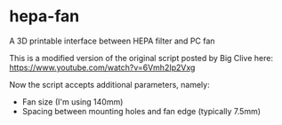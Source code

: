 # hepa-fan
A 3D printable interface between HEPA filter and PC fan

This is a modified version of the original script posted by Big Clive here:
https://www.youtube.com/watch?v=6Vmh2Ip2Vxg

Now the script accepts additional parameters, namely:
- Fan size (I'm using 140mm)
- Spacing between mounting holes and fan edge (typically 7.5mm)
